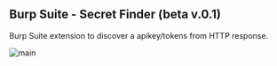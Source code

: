 ## Burp Suite - Secret Finder (beta v.0.1)
Burp Suite extension to discover a apikey/tokens  from HTTP response.

![main](https://i.imgur.com/unM06Hg.png)
